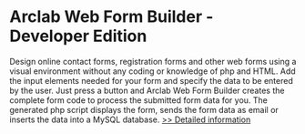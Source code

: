 # Arclab Web Form Builder - Developer Edition
Design online contact forms, registration forms and other web forms using a visual environment without any coding or knowledge of php and HTML. Add the input elements needed for your form and specify the data to be entered by the user. Just press a button and Arclab Web Form Builder creates the complete form code to process the submitted form data for you. The generated php script displays the form, sends the form data as email or inserts the data into a MySQL database.
[>> Detailed information](https://secure.shareit.com/shareit/product.html?productid=300649598&affiliateid=200057808)